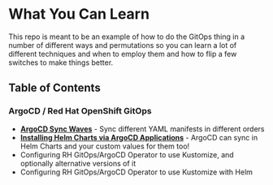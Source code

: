 # What You Can Learn

This repo is meant to be an example of how to do the GitOps thing in a number of different ways and permutations so you can learn a lot of different techniques and when to employ them and how to flip a few switches to make things better.

## Table of Contents

### ArgoCD / Red Hat OpenShift GitOps

- **[ArgoCD Sync Waves](https://github.com/kenmoini/multiverse-of-multicluster-madness/blob/main/rhacm/policy-generators/install-rhacm-operator/manifests/00_namespaces.yml#L7)** - Sync different YAML manifests in different orders
- **[Installing Helm Charts via ArgoCD Applications](https://github.com/kenmoini/multiverse-of-multicluster-madness/tree/main/hub-of-hubs/gitops-apps/reflector-chart-installed)** - ArgoCD can sync in Helm Charts and your custom values for them too!
- Configuring RH GitOps/ArgoCD Operator to use Kustomize, and optionally alternative versions of it
- Configuring RH GitOps/ArgoCD Operator to use Kustomize with Helm